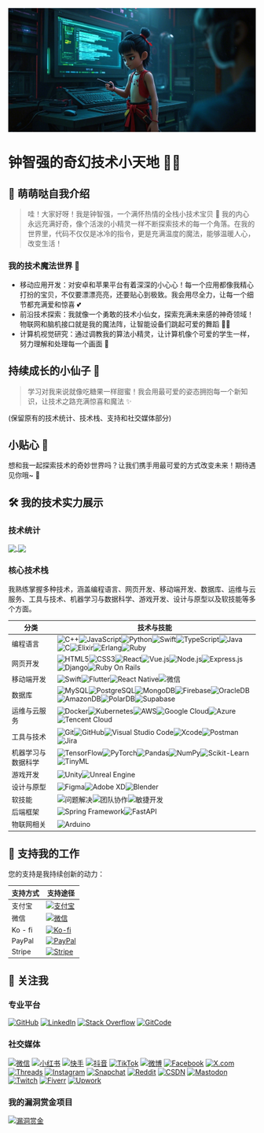 <img align="center" src="https://github.com/ctkqiang/ctkqiang/blob/main/assets/%E6%97%A5%E5%B8%B8%E9%97%AE%E5%80%99.png?raw=true?raw=true">

# 钟智强的奇幻技术小天地 🌈✨

## 👀 萌萌哒自我介绍 

> 哇！大家好呀！我是钟智强，一个满怀热情的全栈小技术宝贝 🎀 我的内心永远充满好奇，像个活泼的小精灵一样不断探索技术的每一个角落。在我的世界里，代码不仅仅是冰冷的指令，更是充满温度的魔法，能够温暖人心，改变生活！

### 我的技术魔法世界 🌟

- 移动应用开发：对安卓和苹果平台有着深深的小心心！每一个应用都像我精心打扮的宝贝，不仅要漂漂亮亮，还要贴心到极致。我会用尽全力，让每一个细节都充满爱和惊喜 💕
- 前沿技术探索：我就像一个勇敢的技术小仙女，探索充满未来感的神奇领域！物联网和脑机接口就是我的魔法阵，让智能设备们跳起可爱的舞蹈 🧚‍♀️
- 计算机视觉研究：通过调教我的算法小精灵，让计算机像个可爱的学生一样，努力理解和处理每一个画面 🌈

## 持续成长的小仙子 🌱

> 学习对我来说就像吃糖果一样甜蜜！我会用最可爱的姿态拥抱每一个新知识，让技术之路充满惊喜和魔法 ✨

(保留原有的技术统计、技术栈、支持和社交媒体部分)

## 小贴心 🍬
想和我一起探索技术的奇妙世界吗？让我们携手用最可爱的方式改变未来！期待遇见你哦~ 💖

## 🛠️ 我的技术实力展示
### 技术统计
<a href="你的技术统计页面链接1">
  <img height=200 align="center" src="https://my-stats-43gk.vercel.app/api?username=ctkqiang&show_icons=true&theme=dracula&hide=contribs&show=discussions_answered&rank_icon=github&include_all_commits=true&card_width=200&locale=cn" />
</a>
<a href="你的技术统计页面链接2">
  <img height=200 align="center" src="https://my-stats-43gk.vercel.app/api/top-langs/?username=ctkqiang&hide=html,scss,css,tex,makefile&langs_count=8&layout=compact&theme=dracula&card_width=200&locale=cn" />
</a>

### 核心技术栈
我熟练掌握多种技术，涵盖编程语言、网页开发、移动端开发、数据库、运维与云服务、工具与技术、机器学习与数据科学、游戏开发、设计与原型以及软技能等多个方面。

|分类|技术与技能|
| ---- | ---- |
|编程语言|![C++](https://img.shields.io/badge/C%2B%2B-00599C?style=for-the-badge&logo=c%2B%2B&logoColor=white)![JavaScript](https://img.shields.io/badge/JavaScript-323330?style=for-the-badge&logo=javascript&logoColor=F7DF1E)![Python](https://img.shields.io/badge/Python-FFD43B?style=for-the-badge&logo=python&logoColor=blue)![Swift](https://img.shields.io/badge/Swift-FA7343?style=for-the-badge&logo=swift&logoColor=white)![TypeScript](https://img.shields.io/badge/typescript-%23007ACC.svg?style=for-the-badge&logo=typescript&logoColor=white)![Java](https://img.shields.io/badge/Java-ED8B00?style=for-the-badge&logo=openjdk&logoColor=white)![C](https://img.shields.io/badge/C-A8B9CC?style=for-the-badge&logo=c&logoColor=white)![Elixir](https://img.shields.io/badge/Elixir-6600E3?style=for-the-badge&logo=elixir&logoColor=white)![Erlang](https://img.shields.io/badge/Erlang-990000?style=for-the-badge&logo=erlang&logoColor=white)![Ruby](https://img.shields.io/badge/Ruby-CC342D?style=for-the-badge&logo=ruby&logoColor=white)|
|网页开发|![HTML5](https://img.shields.io/badge/HTML5-E34F26?style=for-the-badge&logo=html5&logoColor=white)![CSS3](https://img.shields.io/badge/CSS3-1572B6?style=for-the-badge&logo=css3&logoColor=white)![React](https://img.shields.io/badge/React-20232A?style=for-the-badge&logo=react&logoColor=61DAFB)![Vue.js](https://img.shields.io/badge/Vue.js-35495E?style=for-the-badge&logo=vuedotjs&logoColor=4FC08D)![Node.js](https://img.shields.io/badge/Node.js-339933?style=for-the-badge&logo=nodedotjs&logoColor=white)![Express.js](https://img.shields.io/badge/Express.js-000000?style=for-the-badge&logo=express&logoColor=white)![Django](https://img.shields.io/badge/Django-092E20?style=for-the-badge&logo=django&logoColor=white)![Ruby On Rails](https://img.shields.io/badge/Ruby%20On%20Rails-CC0000?style=for-the-badge&logo=rubyonrails&logoColor=white)|
|移动端开发|![Swift](https://img.shields.io/badge/Swift-FA7343?style=for-the-badge&logo=swift&logoColor=white)![Flutter](https://img.shields.io/badge/Flutter-02569B?style=for-the-badge&logo=flutter&logoColor=white)![React Native](https://img.shields.io/badge/React_Native-20232A?style=for-the-badge&logo=react&logoColor=61DAFB)![微信](https://img.shields.io/badge/WeChat-7bb32e?style=for-the-badge&logo=wechat&logoColor=white)|
|数据库|![MySQL](https://img.shields.io/badge/MySQL-005C84?style=for-the-badge&logo=mysql&logoColor=white)![PostgreSQL](https://img.shields.io/badge/PostgreSQL-316192?style=for-the-badge&logo=postgresql&logoColor=white)![MongoDB](https://img.shields.io/badge/MongoDB-4EA94B?style=for-the-badge&logo=mongodb&logoColor=white)![Firebase](https://img.shields.io/badge/Firebase-FFCA28?style=for-the-badge&logo=firebase&logoColor=black)![OracleDB](https://img.shields.io/badge/OracleDB-F80000?style=for-the-badge&logo=oracle&logoColor=white)![AmazonDB](https://img.shields.io/badge/AmazonDB-FF9900?style=for-the-badge&logo=amazonaws&logoColor=white)![PolarDB](https://img.shields.io/badge/PolarDB-009900?style=for-the-badge&logo=polardb&logoColor=white)![Supabase](https://img.shields.io/badge/Supabase-3880FF?style=for-the-badge&logo=supabase&logoColor=white)|
|运维与云服务|![Docker](https://img.shields.io/badge/Docker-2CA5E0?style=for-the-badge&logo=docker&logoColor=white)![Kubernetes](https://img.shields.io/badge/Kubernetes-326CE5?style=for-the-badge&logo=kubernetes&logoColor=white)![AWS](https://img.shields.io/badge/AWS-%23FF9900.svg?style=for-the-badge&logo=amazon-aws&logoColor=white)![Google Cloud](https://img.shields.io/badge/Google_Cloud-4285F4?style=for-the-badge&logo=google-cloud&logoColor=white)![Azure](https://img.shields.io/badge/Azure-0089D6?style=for-the-badge&logo=microsoft-azure&logoColor=white)![Tencent Cloud](https://img.shields.io/badge/Tencent%20Cloud-00C2FF?style=for-the-badge&logo=tencentcloud&logoColor=white)|
|工具与技术|![Git](https://img.shields.io/badge/Git-F05032?style=for-the-badge&logo=git&logoColor=white)![GitHub](https://img.shields.io/badge/GitHub-100000?style=for-the-badge&logo=github&logoColor=white)![Visual Studio Code](https://img.shields.io/badge/Visual_Studio_Code-0078D4?style=for-the-badge&logo=visual%20studio%20code&logoColor=white)![Xcode](https://img.shields.io/badge/Xcode-147EFB?style=for-the-badge&logo=xcode&logoColor=white)![Postman](https://img.shields.io/badge/Postman-FF6C37?style=for-the-badge&logo=postman&logoColor=white)![Jira](https://img.shields.io/badge/Jira-0052CC?style=for-the-badge&logo=jira&logoColor=white)|
|机器学习与数据科学|![TensorFlow](https://img.shields.io/badge/TensorFlow-FF6F00?style=for-the-badge&logo=tensorflow&logoColor=white)![PyTorch](https://img.shields.io/badge/PyTorch-EE4C2C?style=for-the-badge&logo=pytorch&logoColor=white)![Pandas](https://img.shields.io/badge/Pandas-2C2D72?style=for-the-badge&logo=pandas&logoColor=white)![NumPy](https://img.shields.io/badge/Numpy-013243?style=for-the-badge&logo=numpy&logoColor=white)![Scikit-Learn](https://img.shields.io/badge/Scikit_Learn-F7931E?style=for-the-badge&logo=scikit-learn&logoColor=white)![TinyML](https://img.shields.io/badge/TinyML-0078D4?style=for-the-badge&logo=tinyML&logoColor=white)|
|游戏开发|![Unity](https://img.shields.io/badge/Unity-100000?style=for-the-badge&logo=unity&logoColor=white)![Unreal Engine](https://img.shields.io/badge/Unreal_Engine-0E1128?style=for-the-badge&logo=unreal-engine&logoColor=white)|
|设计与原型|![Figma](https://img.shields.io/badge/Figma-F24E1E?style=for-the-badge&logo=figma&logoColor=white)![Adobe XD](https://img.shields.io/badge/Adobe%20XD-FF61F6?style=for-the-badge&logo=adobe%20xd&logoColor=white)![Blender](https://img.shields.io/badge/Blender-F5792A?style=for-the-badge&logo=blender&logoColor=white)|
|软技能|![问题解决](https://img.shields.io/badge/问题解决-FF6F61?style=for-the-badge&logo=&logoColor=white)![团队协作](https://img.shields.io/badge/团队协作-4A90E2?style=for-the-badge&logo=&logoColor=white)![敏捷开发](https://img.shields.io/badge/敏捷开发-009688?style=for-the-badge&logo=&logoColor=white)|
|后端框架|![Spring Framework](https://img.shields.io/badge/Spring%20Framework-6DB33F?style=for-the-badge&logo=spring&logoColor=white)![FastAPI](https://img.shields.io/badge/FastAPI-009688?style=for-the-badge&logo=fastapi&logoColor=white)|
|物联网相关|![Arduino](https://img.shields.io/badge/Arduino-00979D?style=for-the-badge&logo=arduino&logoColor=white)|



## 🤝 支持我的工作
您的支持是我持续创新的动力：

|支持方式|支持途径|
| ---- | ---- |
|支付宝|[<img src="https://img.shields.io/badge/alipay-00A1E9?style=for-the-badge&logo=alipay&logoColor=white" alt="支付宝" onclick="window.open('https://qr.alipay.com/fkx19369scgxdrkv8mxso92');">](https://qr.alipay.com/fkx19369scgxdrkv8mxso92)|
|微信|[<img src="https://img.shields.io/badge/微信-07C160?style=for-the-badge&logo=wechat&logoColor=white" alt="微信" onclick="window.open('https://raw.githubusercontent.com/ctkqiang/ctkqiang/refs/heads/main/assets/IMG_9859.JPG');">](https://raw.githubusercontent.com/ctkqiang/ctkqiang/refs/heads/main/assets/IMG_9859.JPG)|
|Ko - fi|[<img src="https://img.shields.io/badge/Ko--fi-F16061?style=for-the-badge&logo=ko-fi&logoColor=white" alt="Ko-fi" onclick="window.open('https://ko-fi.com/F1F5VCZJU');">](https://ko-fi.com/F1F5VCZJU)|
|PayPal|[<img src="https://img.shields.io/badge/PayPal-00457C?style=for-the-badge&logo=paypal&logoColor=white" alt="PayPal" onclick="window.open('https://www.paypal.com/paypalme/ctkqiang');">](https://www.paypal.com/paypalme/ctkqiang)|
|Stripe|[<img src="https://img.shields.io/badge/Stripe-626CD9?style=for-the-badge&logo=Stripe&logoColor=white" alt="Stripe" onclick="window.open('https://donate.stripe.com/00gg2nefu6TK1LqeUY');">](https://donate.stripe.com/00gg2nefu6TK1LqeUY)|


## 📱 关注我
### 专业平台
[![GitHub](https://img.shields.io/badge/GitHub-100000?style=for-the-badge&logo=github&logoColor=white)](https://github.com/ctkqiang)
[![LinkedIn](https://img.shields.io/badge/LinkedIn-0077B5?style=for-the-badge&logo=linkedin&logoColor=white)](https://www.linkedin.com/in/ctkqiang/)
[![Stack Overflow](https://img.shields.io/badge/Stack_Overflow-FE7A16?style=for-the-badge&logo=stack-overflow&logoColor=white)](https://stackoverflow.com/users/10758321/%e9%92%9f%e6%99%ba%e5%bc%ba)
[![GitCode](https://img.shields.io/badge/GitCode-white?style=for-the-badge&logo=git&logoColor=white&color=red)](https://gitcode.com/ctkqiang_sr)

### 社交媒体
[![微信](https://img.shields.io/badge/微信-07C160?style=for-the-badge&logo=wechat&logoColor=white)](https://github.com/ctkqiang/ctkqiang/blob/main/assets/WechatIMG56.jpg?raw=true)
[![小红书](https://img.shields.io/badge/小红书-FF2442?style=for-the-badge&logo=xiaohongshu&logoColor=white)](https://www.xiaohongshu.com/user/profile/5dd25c5e000000000100bd7c?xhsshare=userQrCode)
[![快手](https://img.shields.io/badge/快手-FF5000?style=for-the-badge&logo=kuaishou&logoColor=white)](https://v.kuaishou.com/f/X-2dOFZvrBXhg3qR)
[![抖音](https://img.shields.io/badge/抖音-000000?style=for-the-badge&logo=tiktok&logoColor=white)](https://v.douyin.com/ifnLNHT7/)
[![TikTok](https://img.shields.io/badge/TikTok-000000?style=for-the-badge&logo=tiktok&logoColor=white)](https://www.tiktok.com/@ctkqiang)
[![微博](https://img.shields.io/badge/微博-E6162D?style=for-the-badge&logo=sina-weibo&logoColor=white)](https://weibo.com/u/7815275485)
[![Facebook](https://img.shields.io/badge/Facebook-1877F2?style=for-the-badge&logo=facebook&logoColor=white)](https://www.facebook.com/JohnMelodyme/)
[![X.com](https://img.shields.io/badge/X.com-000000?style=for-the-badge&logo=x&logoColor=white)](https://x.com/ctkqiang)
[![Threads](https://img.shields.io/badge/Threads-000000?style=for-the-badge&logo=threads&logoColor=white)](https://www.threads.net/@ctkqiang)
[![Instagram](https://img.shields.io/badge/Instagram-E4405F?style=for-the-badge&logo=instagram&logoColor=white)](https://instagram.com/ctkqiang)
[![Snapchat](https://img.shields.io/badge/Snapchat-FFFC00?style=for-the-badge&logo=snapchat&logoColor=black)](https://www.snapchat.com/add/ctkqiang)
[![Reddit](https://img.shields.io/badge/Reddit-FF4500?style=for-the-badge&logo=reddit&logoColor=white)](https://www.reddit.com/user/Johnmelodyme/)
[![CSDN](https://img.shields.io/badge/CSDN-FF0000?style=for-the-badge&logo=csdn&logoColor=white)](https://blog.csdn.net/tsz520eee?spm=1000.2115.3001.5343)
[![Mastodon](https://img.shields.io/badge/Mastodon-6364FF?style=for-the-badge&logo=mastodon&logoColor=white)](https://mastodon.social/@ctkqiang)
[![Twitch](https://img.shields.io/badge/Twitch-9146FF?style=for-the-badge&logo=twitch&logoColor=white)](https://twitch.tv/ctkqiang)
[![Fiverr](https://img.shields.io/badge/Fiverr-1DBF73?style=for-the-badge&logo=fiverr&logoColor=white)](https://www.fiverr.com/johnmelodyme)
[![Upwork](https://img.shields.io/badge/Upwork-6FDA44?style=for-the-badge&logo=upwork&logoColor=white)](https://www.upwork.com/freelancers/~01021ae2c72056a7d4) 


### 我的漏洞赏金项目
[![漏洞赏金](https://img.shields.io/badge/漏洞赏金-orange?style=for-the-badge&logo=hackthebox)](https://www.ctkqiang.xin/bug-bounty-journal)

